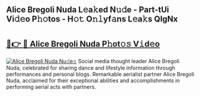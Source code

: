 ## Alice Bregoli Nuda L𝚎a𝚔ed N𝚞𝚍e - Part-tUi Vi𝚍𝚎o P𝚑𝚘tos - H𝚘𝚝 O𝚗𝚕yf𝚊ns L𝚎a𝚔s QlgNx

# <h2><a href="http://kf7kbl.oniu.top/?m=Alice+Bregoli+Nuda">🔗👉 🔴 Alice Bregoli Nuda P𝚑ot𝚘𝚜 V𝚒d𝚎o</a></h2>

[![Alice Bregoli Nuda Nu𝚍e𝚜](https://i.imgur.com/0qMVB7G.gif)](http://kf7kbl.oniu.top/?m=Alice+Bregoli+Nuda)
Social media thought leader Alice Bregoli Nuda, celebrated for sharing dance and lifestyle information through performances and personal blogs. Remarkable aerialist partner Alice Bregoli Nuda, acclaimed for their exceptional abilities and accomplishments in performing aerial acts with partners.  
